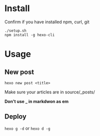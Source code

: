 # Install
Confirm if you have installed npm, curl, git
``` shell
./setup.sh
npm install -g hexo-cli
```

# Usage

## New post
`hexo new post <title>`

Make sure your articles are in source/_posts/

**Don't use \_ in markdwon as em**

## Deploy
`hexo g -d` or `hexo d -g`

